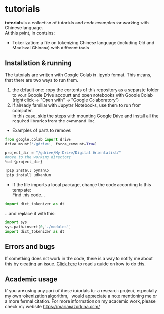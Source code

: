 # tutorials

**tutorials** is a collection of tutorials and code examples for working with Chinese language. <br>
At this point, in contains: <br>
* Tokenization: a file on tokenizing Chinese language (including Old and Medieval Chinese) with different tools

## Installation & running

The tutorials are written with Google Colab in .ipynb format.
This means, that there are two ways to run them.

1. the default one: copy the contents of this repository as a separate folder to your Google Drive account and open notebooks with Google Colab (right click -> "Open with" -> "Google Colaboratory")
2. if already familiar with Jupyter Notebooks, use them to run from computer. <br>
In this case, skip the steps with mounting Google Drive and install all the required libraries from the command line. <br>
  * Examples of parts to remove:
```python
from google.colab import drive
drive.mount('/gdrive', force_remount=True)

project_dir = "/gdrive/My Drive/Digital Orientalist/" 
#move to the working directory 
%cd {project_dir} 

!pip install pyhanlp
!pip install udkanbun
```
  * If the file imports a local package, change the code according to this template: <br>
  Find this code...
  
```python
import dict_tokenizer as dt
```
  ...and replace it with this:
```python
import sys
sys.path.insert(0,'./modules')
import dict_tokenizer as dt
```
## Errors and bugs

If something does not work in the code, there is a way to notify me about this by creating an issue. [Click here](https://docs.github.com/en/github/managing-your-work-on-github/creating-an-issue) to read a guide on how to do this.

## Academic usage

If you are using any part of these tutorials for a research project, especially my own tokenization algorithm, I would appreciate a note mentioning me or a more formal citation. For more information on my academic work, please check my website https://marianazorkina.com/ <br>



